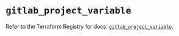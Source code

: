 # `gitlab_project_variable`

Refer to the Terraform Registry for docs: [`gitlab_project_variable`](https://registry.terraform.io/providers/gitlabhq/gitlab/18.0.0/docs/resources/project_variable).
